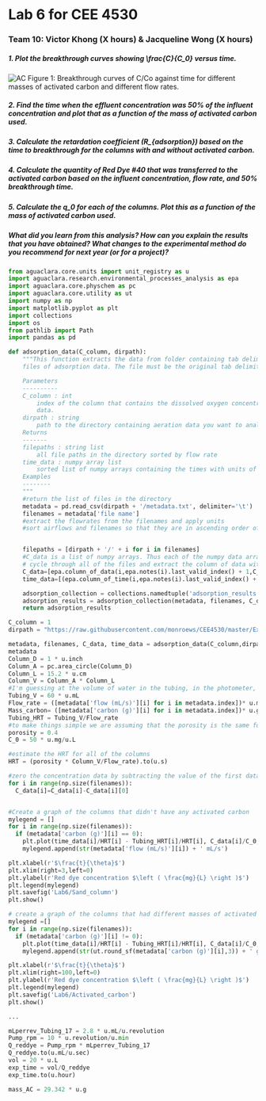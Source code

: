 # Lab 6 for CEE 4530

### Team 10: Victor Khong (X hours) & Jacqueline Wong (X hours)

##### 1. Plot the breakthrough curves showing \frac{C}{C_0} versus time. #

![AC](https://raw.githubusercontent.com/lw583/CEE4530/master/Lab6/Activated_carbon.png)
Figure 1: Breakthrough curves of C/Co against time for different masses of activated carbon and different flow rates.

##### 2. Find the time when the effluent concentration was 50% of the influent concentration and plot that as a function of the mass of activated carbon used. #

##### 3. Calculate the retardation coefficient (R_{adsorption}) based on the time to breakthrough for the columns with and without activated carbon. #

##### 4. Calculate the quantity of Red Dye #40 that was transferred to the activated carbon based on the influent concentration, flow rate, and 50% breakthrough time. #

##### 5. Calculate the q_0 for each of the columns. Plot this as a function of the mass of activated carbon used. #

##### What did you learn from this analysis? How can you explain the results that you have obtained? What changes to the experimental method do you recommend for next year (or for a project)? #

```python
from aguaclara.core.units import unit_registry as u
import aguaclara.research.environmental_processes_analysis as epa
import aguaclara.core.physchem as pc
import aguaclara.core.utility as ut
import numpy as np
import matplotlib.pyplot as plt
import collections
import os
from pathlib import Path
import pandas as pd

def adsorption_data(C_column, dirpath):
    """This function extracts the data from folder containing tab delimited
    files of adsorption data. The file must be the original tab delimited file.

    Parameters
    ----------
    C_column : int
        index of the column that contains the dissolved oxygen concentration
        data.
    dirpath : string
        path to the directory containing aeration data you want to analyze
    Returns
    -------
    filepaths : string list
        all file paths in the directory sorted by flow rate
    time_data : numpy array list
        sorted list of numpy arrays containing the times with units of seconds
    Examples
    --------
    """
    #return the list of files in the directory
    metadata = pd.read_csv(dirpath + '/metadata.txt', delimiter='\t')
    filenames = metadata['file name']
    #extract the flowrates from the filenames and apply units
    #sort airflows and filenames so that they are in ascending order of flow rates


    filepaths = [dirpath + '/' + i for i in filenames]
    #C_data is a list of numpy arrays. Thus each of the numpy data arrays can have different lengths to accommodate short and long experiments
    # cycle through all of the files and extract the column of data with oxygen concentrations and the times
    C_data=[epa.column_of_data(i,epa.notes(i).last_valid_index() + 1,C_column,-1,'mg/L') for i in filepaths]
    time_data=[(epa.column_of_time(i,epa.notes(i).last_valid_index() + 1,-1)).to(u.s) for i in filepaths]

    adsorption_collection = collections.namedtuple('adsorption_results','metadata filenames C_data time_data')
    adsorption_results = adsorption_collection(metadata, filenames, C_data, time_data)
    return adsorption_results

C_column = 1
dirpath = "https://raw.githubusercontent.com/monroews/CEE4530/master/Examples/data/Adsorption"

metadata, filenames, C_data, time_data = adsorption_data(C_column,dirpath)
metadata
Column_D = 1 * u.inch
Column_A = pc.area_circle(Column_D)
Column_L = 15.2 * u.cm
Column_V = Column_A * Column_L
#I'm guessing at the volume of water in the tubing, in the photometer, and in the space above and below the column. This parameter could be adjusted!
Tubing_V = 60 * u.mL
Flow_rate = ([metadata['flow (mL/s)'][i] for i in metadata.index])* u.mL/u.s
Mass_carbon= ([metadata['carbon (g)'][i] for i in metadata.index])* u.g
Tubing_HRT = Tubing_V/Flow_rate
#to make things simple we are assuming that the porosity is the same for sand and for activated carbon. That is likely not true!
porosity = 0.4
C_0 = 50 * u.mg/u.L

#estimate the HRT for all of the columns
HRT = (porosity * Column_V/Flow_rate).to(u.s)

#zero the concentration data by subtracting the value of the first data point from all data points. Do this in each data set.
for i in range(np.size(filenames)):
  C_data[i]=C_data[i]-C_data[i][0]


#Create a graph of the columns that didn't have any activated carbon
mylegend = []
for i in range(np.size(filenames)):
  if (metadata['carbon (g)'][i] == 0):
    plt.plot(time_data[i]/HRT[i] - Tubing_HRT[i]/HRT[i], C_data[i]/C_0,'-');
    mylegend.append(str(metadata['flow (mL/s)'][i]) + ' mL/s')

plt.xlabel(r'$\frac{t}{\theta}$')
plt.xlim(right=3,left=0)
plt.ylabel(r'Red dye concentration $\left ( \frac{mg}{L} \right )$')
plt.legend(mylegend)
plt.savefig('Lab6/Sand_column')
plt.show()

# create a graph of the columns that had different masses of activated carbon. Note that this includes systems with different flow rates!
mylegend =[]
for i in range(np.size(filenames)):
  if (metadata['carbon (g)'][i] != 0):
    plt.plot(time_data[i]/HRT[i] - Tubing_HRT[i]/HRT[i], C_data[i]/C_0,'-');
    mylegend.append(str(ut.round_sf(metadata['carbon (g)'][i],3)) + ' g, ' + str(ut.round_sf(metadata['flow (mL/s)'][i],2)) + ' mL/s')

plt.xlabel(r'$\frac{t}{\theta}$')
plt.xlim(right=100,left=0)
plt.ylabel(r'Red dye concentration $\left ( \frac{mg}{L} \right )$')
plt.legend(mylegend)
plt.savefig('Lab6/Activated_carbon')
plt.show()
```

```python
...

mLperrev_Tubing_17 = 2.8 * u.mL/u.revolution
Pump_rpm = 10 * u.revolution/u.min
Q_reddye = Pump_rpm * mLperrev_Tubing_17
Q_reddye.to(u.mL/u.sec)
vol = 20 * u.L
exp_time = vol/Q_reddye
exp_time.to(u.hour)

mass_AC = 29.342 * u.g
```
